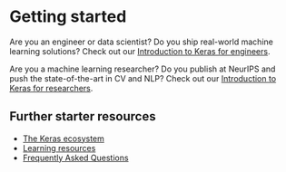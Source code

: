 # Getting started


Are you an engineer or data scientist? Do you ship real-world machine learning solutions? Check out our [Introduction to Keras for engineers](/getting_started/intro_to_keras_for_engineers).

Are you a machine learning researcher? Do you publish at NeurIPS and push the state-of-the-art in CV and NLP? Check out our [Introduction to Keras for researchers](/getting_started/intro_to_keras_for_researchers).


## Further starter resources

- [The Keras ecosystem](/getting_started/ecosystem)
- [Learning resources](/getting_started/learning_resources)
- [Frequently Asked Questions](/getting_started/faq)


